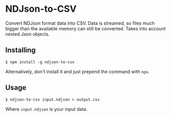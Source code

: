 NDJson-to-CSV
=============

Convert NDJson format data into CSV. Data is streamed, so files much bigger than the available memory can still be converted. Takes into account nested Json objects.


Installing
----------

    $ npm install -g ndjson-to-csv

Alternatively, don't install it and just prepend the command with `npx`.


Usage
-----

    $ ndjson-to-csv input.ndjson > output.csv

Where `input.ndjson` is your input data.
